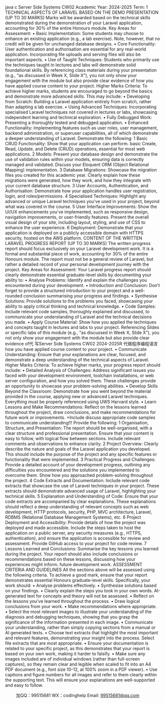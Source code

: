java c
Server Side Systems CW02 
Academic Year: 2024-2025 
Term: 1
TECHNICAL ASPECTS OF LARAVEL BASED ON THE DEMO PRESENTATION                                           (UP TO 30 MARKS) 
Marks will be awarded based on the technical skills demonstrated during the demonstration of your Laravel application, accounting for 30% of the entire Honours module.
Key Areas for Assessment: 
• Basic Implementation: Some students may choose to enhance an existing application (e.g., a lab exercise). Note, however, that no credit will be given for unchanged database designs.
• Core Functionality: User authentication and authorisation are essential for any real-world application. Incorporating file uploads and serving files will also be important aspects.
• Use of Taught Techniques: Students who primarily use the techniques taught in lectures and labs will demonstrate solid foundational skills. By referencing class materials during your presentation (e.g., “as discussed in Week X, Slide X”), you not only show your engagement with the module but also provide clear evidence of how you have applied course content to your project.
Higher Marks Criteria: 
To achieve higher marks, students are encouraged to go beyond the basics and demonstrate more advanced skills. This may include:
• Developing from Scratch: Building a Laravel application entirely from scratch, rather than adapting a lab exercise.
• Using Advanced Techniques: Incorporating specialised Laravel techniques not covered in lectures or labs, showcasing independent learning and technical exploration.
• Fully Debugged Work: Presenting a thoroughly tested and debugged application.
• Enhanced Functionality: Implementing features such as user roles, user management, backend administration, or superuser capabilities, all of which demonstrate a deeper understanding of Laravel.
Demonstrate the following:
1 Basic CRUD Functionality: Show that your application can perform. basic Create, Read, Update, and Delete (CRUD) operations, essential for most web applications.
2 Models: Present your database design and demonstrate the use of validation rules within your models, ensuring data is
correctly managed and validated. Discuss your Eloquent ORM (Object Relational Mapping) implementation.
3 Database Migrations: Showcase the migration files you created for this academic year. Clearly explain how these migrations were generated, how they work, and how they integrate with your current database structure.
3 User Accounts, Authentication, and Authorisation: Demonstrate how your application handles user registration, login, and roles/permissions.
4 Specialised Techniques: Highlight any advanced or unique Laravel techniques you’ve used in your project, beyond what was covered in the course.
5 User Interface Improvements: Show the UI/UX enhancements you’ve implemented, such as responsive design, navigation improvements, or user-friendly features. Present the overall visual design of your site, including layout, styling, and use of CSS to enhance the user experience.
6 Deployment: Demonstrate that your application is deployed on a publicly accessible domain with HTTPS security, hosted on the AWS platform.
CONTENT OF THE WRITTEN LARAVEL PROGRESS REPORT                                                   (UP TO 30 MARKS) 
The written progress report should focus exclusively on your Laravel development work. It is a formal and substantial piece of work, accounting for 30% of the entire Honours module. The report must not be a general review of Laravel, but rather a detailed record of your personal development journey with the project.
Key Areas for Assessment: 
Your Laravel progress report should clearly demonstrate essential graduate-level skills by documenting your ability to:
• Analyse Problems: Identify and explain the challenges you encountered during your development.
• Introduction and Conclusion: Don’t forget to provide a structured introduction to your project and a well-rounded conclusion summarising your progress and findings.
• Synthesise Solutions: Provide solutions to the problems you faced, showcasing your ability to apply critical thinking and technical knowledge.
• Code Samples: Include relevant code samples, thoroughly explained and discussed, to communicate your understanding of Laravel and the technical decisions you made.
• Apply Course Material: Show how you applied the techniques and concepts taught in lectures and labs to your project. Referencing Slides or specific labs of this module (e.g., “as discussed in Week X, Slide X”), you not only show your engagement with the module but also provide clear evidence of代 写Server Side Systems CW02 2024-2025R
代做程序编程语言 how you have applied course content to your project.
• Communicate Understanding: Ensure that your explanations are clear, focused, and demonstrate a deep understanding of the technical aspects of Laravel.
Higher Marks Criteria: 
To achieve higher marks, your progress report should include:
• Detailed Analysis of Challenges: Address significant issues you faced with your development environment, toolchain installations, or web server configuration, and how you solved them. These challenges provide an opportunity to showcase your problem-solving abilities.
• Develop Skills Beyond the Classroom: Demonstrate how you went beyond the material provided in the course, applying new or advanced Laravel techniques. Everything must be properly referenced using UWS Harvard style.
• Learn Lessons and Make Recommendations: Reflect on the lessons learned throughout the project, draw conclusions, and make recommendations for future work or improvements.
+Include  discuss appropriate code samples to communicate understanding!!!
Provide the following:
1 Organisation, Structure, and Presentation: The report should be well-organised, with a clear structure and professional presentation. Ensure that your content is easy to follow, with logical flow between sections. Include relevant comments and observations to enhance clarity.
2 Project Overview: Clearly describe the nature and goals of the Laravel application you developed. This should include the purpose of the project and any specific features or functionality that were implemented.
3 Practical Progress and Challenges: Provide a detailed account of your development progress, outlining any difficulties you encountered and the solutions you implemented to overcome them. Show how you approached problem-solving throughout the project.
4 Code Extracts and Documentation: Include relevant code extracts that showcase the use of Laravel techniques in your project. These extracts should demonstrate advanced usage of Laravel, highlighting your technical skills.
5 Explanation and Understanding of Code: Ensure that your code extracts are accompanied by clear explanations. These explanations should reflect a deep understanding of relevant concepts such as web development, HTTP protocols, security, PHP, MVC architecture, Laravel, RDBMS (Relational Database Management Systems), etc.
6 Project Deployment and Accessibility: Provide details of how the project was deployed and made accessible. Include the steps taken to host the application on a public server, any security measures (e.g., HTTPS, authentication), and ensure the application is accessible for review and assessment. Provide GitHub access to your project for code review.
7 Lessons Learned and Conclusions: Summarise the key lessons you learned during the project. Your report should also include conclusions or recommendations based on these lessons, discussing how your experiences might inform. future development work.
ASSESSMENT CRITERIA AND GUIDELINES 
All the sections above will be assessed using the following criteria. To achieve a good mark, ensure that your report demonstrates essential Honours graduate-level skills. Specifically, your work should:
• Analyse problems effectively.
• Synthesise solutions based on your findings.
• Clearly explain the steps you took in your own words. AI-generated text for concepts and theory will not be assessed.
• Reflect on the lessons you’ve learned throughout the process.
• Draw logical conclusions from your work.
• Make recommendations where appropriate.
• Select the most relevant images to illustrate your understanding of the diagnosis and debugging techniques, showing that you grasp the significance of the information presented in each image.
• Communicate your understanding, rather than simply copying sections from a manual or AI generated texts.
• Choose text extracts that highlight the most important and relevant features, demonstrating your insight into the process. Select file extracts that are most appropriate.
• Ensure your documentation is related to your specific project, as this demonstrates that your report is based on your own work, making it harder to falsify.
• Make sure any images included are of individual windows (rather than full-screen captures), so they remain clear and legible when scaled to fit into an A4 PDF document (e.g., font size 10-12, at 100% zoom in a PDF viewer).
• Use captions and figure numbers for all images and refer to them clearly within the supporting text. This will ensure your explanations are well-supported and easy to follow.







         
加QQ：99515681  WX：codinghelp  Email: 99515681@qq.com
